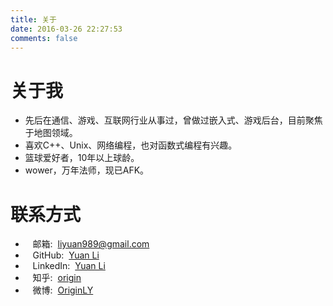 ```yaml
---
title: 关于
date: 2016-03-26 22:27:53
comments: false
---
```


# 关于我

*	先后在通信、游戏、互联网行业从事过，曾做过嵌入式、游戏后台，目前聚焦于地图领域。
*   喜欢C++、Unix、网络编程，也对函数式编程有兴趣。
*   篮球爱好者，10年以上球龄。
*   wower，万年法师，现已AFK。

# 联系方式

*	<i class="fa fa-envelope"></i> &nbsp; &nbsp;邮箱: &nbsp;[liyuan989@gmail.com](mailto:liyuan989@gmail.com)
*	<i class="fab fa-github"></i> &nbsp; &nbsp;GitHub: &nbsp;[Yuan Li](https://github.com/liyuan989)
*	<i class="fab fa-linkedin"></i> &nbsp; &nbsp;LinkedIn: &nbsp;[Yuan Li](https://cn.linkedin.com/in/liyuan989)
*	<i class="fa fa-globe"></i> &nbsp; &nbsp;知乎: &nbsp;[origin](http://www.zhihu.com/people/origin-989)
*	<i class="fab fa-weibo"></i> &nbsp; &nbsp;微博: &nbsp;[OriginLY](http://weibo.com/liyuan989)
